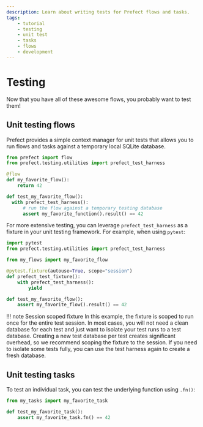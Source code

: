 ```yaml
---
description: Learn about writing tests for Prefect flows and tasks.
tags:
    - tutorial
    - testing
    - unit test
    - tasks
    - flows
    - development
---
```


# Testing

Now that you have all of these awesome flows, you probably want to test them!

## Unit testing flows

Prefect provides a simple context manager for unit tests that allows you to run flows and tasks against a temporary local SQLite database.

```python
from prefect import flow
from prefect.testing.utilities import prefect_test_harness

@flow
def my_favorite_flow():
    return 42

def test_my_favorite_flow():
  with prefect_test_harness():
      # run the flow against a temporary testing database
      assert my_favorite_function().result() == 42
```

For more extensive testing, you can leverage `prefect_test_harness` as a fixture in your unit testing framework. For example, when using `pytest`:

```python
import pytest
from prefect.testing.utilities import prefect_test_harness

from my_flows import my_favorite_flow

@pytest.fixture(autouse=True, scope="session")
def prefect_test_fixture():
    with prefect_test_harness():
        yield

def test_my_favorite_flow():
    assert my_favorite_flow().result() == 42
```

!!! note Session scoped fixture
    In this example, the fixture is scoped to run once for the entire test session. In most cases, you will not need a clean database for each test and just want to isolate your test runs to a test database. Creating a new test database per test creates significant overhead, so we recommend scoping the fixture to the session. If you need to isolate some tests fully, you can use the test harness again to create a fresh database.

## Unit testing tasks

To test an individual task, you can test the underlying function using `.fn()`:

```python
from my_tasks import my_favorite_task

def test_my_favorite_task():
    assert my_favorite_task.fn() == 42
```